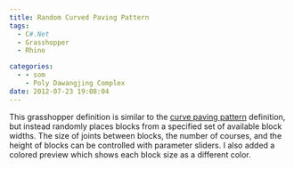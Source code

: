 ```yaml
---
title: Random Curved Paving Pattern
tags:
  - C#.Net
  - Grasshopper
  - Rhino

categories:
  - - som
    - Poly Dawangjing Complex
date: 2012-07-23 19:08:04
---
```


This grasshopper definition is similar to the [curve paving pattern](http://www.ericanastas.com/curved-paving-pattern/ "Curved Paving Pattern") definition, but instead randomly places blocks from a specified set of available block widths. The size of joints between blocks, the number of courses, and the height of blocks can be controlled with parameter sliders. I also added a colored preview which shows each block size as a different color.
